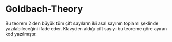 # Goldbach-Theory
Bu teorem 2 den büyük tüm çift sayıların iki asal sayının toplamı şeklinde yazılabileceğini ifade eder.
Klavyden aldığı çift sayıyı bu teoreme göre ayıran kod yazılmıştır.
